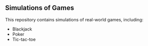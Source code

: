 ## Simulations of Games
This repository contains simulations of real-world games, including:

- Blackjack
- Poker
- Tic-tac-toe
